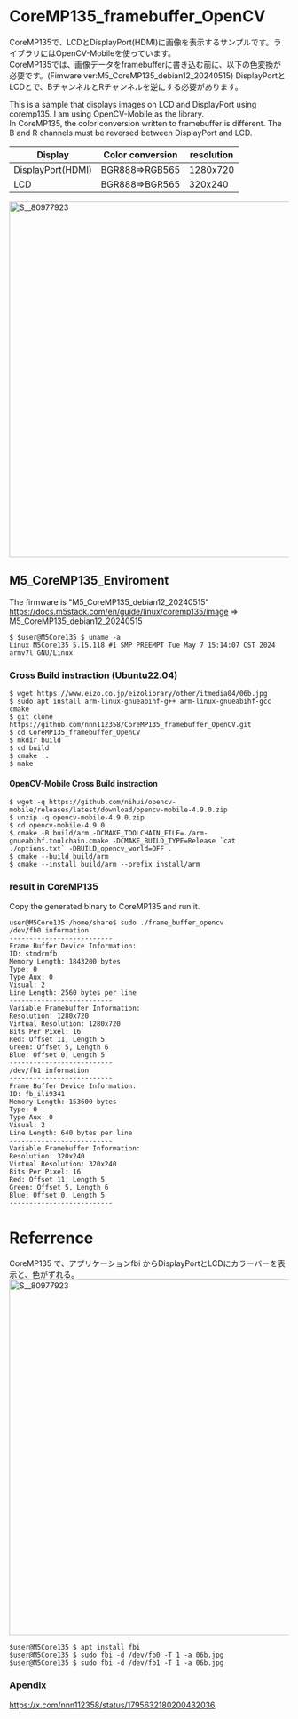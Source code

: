 # CoreMP135_framebuffer_OpenCV

CoreMP135で、LCDとDisplayPort(HDMI)に画像を表示するサンプルです。ライブラリにはOpenCV-Mobileを使っています。  
CoreMP135では、画像データをframebufferに書き込む前に、以下の色変換が必要です。(Fimware ver:M5_CoreMP135_debian12_20240515)
DisplayPortとLCDとで、BチャンネルとRチャンネルを逆にする必要があります。  

This is a sample that displays images on LCD and DisplayPort using coremp135. I am using OpenCV-Mobile as the library.  
In CoreMP135, the color conversion written to framebuffer is different.  The B and R channels must be reversed between DisplayPort and LCD.  


|Display|Color conversion | resolution |
|-------------| ------------- | ------------- |
|DisplayPort(HDMI)| BGR888⇒RGB565   |  1280x720   |
|LCD|BGR888⇒BGR565 | 320x240    |

<img width="640" alt="S__80977923" src="https://github.com/nnn112358/CoreMP135_framebuffer_OpenCV/assets/27625496/7253fda7-6f79-4ebc-9a60-d4bf5b55b4bf">

## M5_CoreMP135_Enviroment

The firmware is "M5_CoreMP135_debian12_20240515"  
https://docs.m5stack.com/en/guide/linux/coremp135/image ⇒ M5_CoreMP135_debian12_20240515	

```
$ $user@M5Core135 $ uname -a
Linux M5Core135 5.15.118 #1 SMP PREEMPT Tue May 7 15:14:07 CST 2024 armv7l GNU/Linux
```

### Cross Build instraction (Ubuntu22.04)

```
$ wget https://www.eizo.co.jp/eizolibrary/other/itmedia04/06b.jpg
$ sudo apt install arm-linux-gnueabihf-g++ arm-linux-gnueabihf-gcc cmake
$ git clone https://github.com/nnn112358/CoreMP135_framebuffer_OpenCV.git
$ cd CoreMP135_framebuffer_OpenCV
$ mkdir build
$ cd build
$ cmake ..
$ make
```

#### OpenCV-Mobile Cross Build instraction
```
$ wget -q https://github.com/nihui/opencv-mobile/releases/latest/download/opencv-mobile-4.9.0.zip
$ unzip -q opencv-mobile-4.9.0.zip
$ cd opencv-mobile-4.9.0
$ cmake -B build/arm -DCMAKE_TOOLCHAIN_FILE=./arm-gnueabihf.toolchain.cmake -DCMAKE_BUILD_TYPE=Release `cat ./options.txt` -DBUILD_opencv_world=OFF .
$ cmake --build build/arm
$ cmake --install build/arm --prefix install/arm
```


### result in CoreMP135
Copy the generated binary to CoreMP135 and run it.

```
user@M5Core135:/home/share$ sudo ./frame_buffer_opencv
/dev/fb0 information
--------------------------
Frame Buffer Device Information:
ID: stmdrmfb
Memory Length: 1843200 bytes
Type: 0
Type Aux: 0
Visual: 2
Line Length: 2560 bytes per line
--------------------------
Variable Framebuffer Information:
Resolution: 1280x720
Virtual Resolution: 1280x720
Bits Per Pixel: 16
Red: Offset 11, Length 5
Green: Offset 5, Length 6
Blue: Offset 0, Length 5
--------------------------
/dev/fb1 information
--------------------------
Frame Buffer Device Information:
ID: fb_ili9341
Memory Length: 153600 bytes
Type: 0
Type Aux: 0
Visual: 2
Line Length: 640 bytes per line
--------------------------
Variable Framebuffer Information:
Resolution: 320x240
Virtual Resolution: 320x240
Bits Per Pixel: 16
Red: Offset 11, Length 5
Green: Offset 5, Length 6
Blue: Offset 0, Length 5
--------------------------
```

# Referrence

CoreMP135 で、アプリケーションfbi からDisplayPortとLCDにカラーバーを表示と、色がずれる。 
<img width="640" alt="S__80977923" src="https://github.com/nnn112358/CoreMP135_framebuffer_OpenCV/assets/27625496/78c63160-3e39-43e0-bf4f-8327f33d26bf">

```
$user@M5Core135 $ apt install fbi
$user@M5Core135 $ sudo fbi -d /dev/fb0 -T 1 -a 06b.jpg
$user@M5Core135 $ sudo fbi -d /dev/fb1 -T 1 -a 06b.jpg
```

### Apendix

https://x.com/nnn112358/status/1795632180200432036


